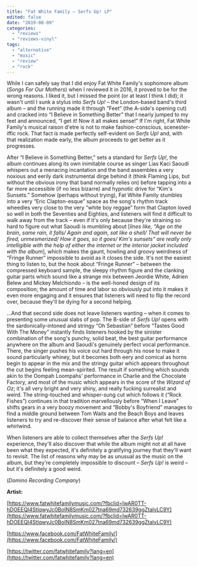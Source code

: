 ```yaml
---
title: "Fat White Family – Serfs Up! LP"
edited: false
date: "2019-08-09"
categories:
  - "reviews"
  - "reviews-vinyl"
tags:
  - "alternative"
  - "music"
  - "review"
  - "rock"
---
```


While I can safely say that I did enjoy Fat White Family's sophomore album (_Songs For Our Mothers_) when I reviewed it in 2016, it proved to be for the wrong reasons. I liked it, but I missed the point (or at least I think I did); it wasn't until I sunk a stylus into _Serfs Up!_ – the London-based band's third album – and the running made it through “Feet” (the A-side's opening cut) and cracked into “I Believe in Something Better” that I nearly jumped to my feet and announced, “I get it! Now it all makes sense!” If I'm right, Fat White Family's musical raison d'etre is not to make fashion-conscious, scenester-iffic rock. That fact is made perfectly self-evident on _Serfs Up!_ and, with that realization made early, the album proceeds to get better as it progresses.

After “I Believe in Something Better,” sets a standard for _Serfs Up!_, the album continues along its own inimitable course as singer Lias Kaci Saoudi whispers out a menacing incantation and the band assembles a very noxious and eerily dark instrumental dirge behind it (think Flaming Lips, but without the obvious irony that band normally relies on) before tapping into a far more accessible (if no less bizarre) and hypnotic drive for “Kim's Sunsets.” Somehow (perhaps without trying), Fat White Family stumbles into a very “Eric Clapton-esque” space as the song's rhythm track wheedles very close to the very “white boy reggae” form that Clapton loved so well in both the Seventies and Eighties, and listeners will find it difficult to walk away from the track – even if it's only because they're straining so hard to figure out what Saoudi is mumbling about \[_lines like, “Age on the brain, same rain, it falls/ Again and again, sat like a shell/ That will never be fired, unmesmerized/ How it goes, so it goes/ Kim's sunsets” are really only intelligible with the help of either the internet or the interior jacket included with the album_\], which makes the gaunt, howling and groovy weirdness of “Fringe Runner” impossible to avoid as it closes the side. It's not the easiest thing to listen to, but the hook about “Fringe Runner” – between the compressed keyboard sample, the sleepy rhythm figure and the clanking guitar parts which sound like a strange mix between Jeordie White, Adrien Belew and Mickey Melchiondo – is the well-honed design of its composition; the amount of time and labor so obviously put into it makes it even more engaging and it ensures that listeners will need to flip the record over, because they'll be dying for a second helping.

...And that second side does not leave listeners wanting – when it comes to presenting some unusual slabs of pop. The B-side of _Serfs Up!_ opens with the sardonically-intoned and stringy “Oh Sebastian” before “Tastes Good With The Money” instantly finds listeners hooked by the sinister combination of the song's punchy, solid beat, the best guitar performance anywhere on the album and Saoudi's genuinely perfect vocal performance. There, the singer pushes his voice out hard through his nose to make it sound particularly whiney, but it becomes both eery and comical as horns begin to appear in the mix and the stringy guitar which appears throughout the cut begins feeling mean-spirited. The result if something which sounds akin to the Oompah Loompahs' performance in Charlie and the Chocolate Factory, and most of the music which appears in the score of the _Wizard of Oz_; it's all very bright and very shiny, and really fucking surrealist and weird. The string-touched and whisper-sung cut which follows it (“Rock Fishes”) continues in that tradition marvellously before “When I Leave” shifts gears in a very boozy movement and “Bobby's Boyfriend” manages to find a middle ground between Tom Waits and the Beach Boys and leaves listeners to try and re-discover their sense of balance after what felt like a whirlwind.

When listeners are able to collect themselves after the _Serfs Up!_ experience, they'll also discover that while the album might not at all have been what they expected, it's definitely a gratifying journey that they'll want to revisit. The list of reasons why may be as unusual as the music on the album, but they're completely impossible to discount – _Serfs Up!_ is weird – but it's definitely a good weird. 

(_Domino Recording Company_)

**Artist:**

[https://www.fatwhitefamilymusic.com/?fbclid=IwAR0TT-hDOEEQI4StIqwyJc0BoIN8SmKm027tna69md732639ggZtalvLC9Y](https://www.fatwhitefamilymusic.com/?fbclid=IwAR0TT-hDOEEQI4StIqwyJc0BoIN8SmKm027tna69md732639ggZtalvLC9Y)

[https://www.facebook.com/FatWhiteFamily/](https://www.facebook.com/FatWhiteFamily/)

[https://twitter.com/fatwhitefamily?lang=en](https://twitter.com/fatwhitefamily?lang=en)
